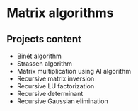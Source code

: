 # Matrix algorithms
## Projects content
* Binét algorithm
* Strassen algorithm
* Matrix multiplication using AI algorithm
* Recursive matrix inversion
* Recursive LU factorization
* Recursive determinant
* Recursive Gaussian elimination
